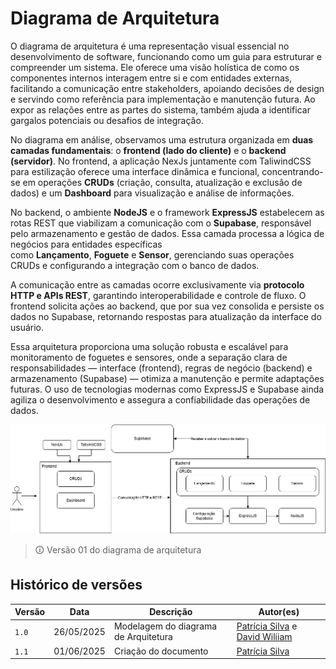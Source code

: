 # Diagrama de Arquitetura

O diagrama de arquitetura é uma representação visual essencial no desenvolvimento de software, funcionando como um guia para estruturar e compreender um sistema. Ele oferece uma visão holística de como os componentes internos interagem entre si e com entidades externas, facilitando a comunicação entre stakeholders, apoiando decisões de design e servindo como referência para implementação e manutenção futura. Ao expor as relações entre as partes do sistema, também ajuda a identificar gargalos potenciais ou desafios de integração.

No diagrama em análise, observamos uma estrutura organizada em **duas camadas fundamentais**: o **frontend (lado do cliente)** e o **backend (servidor)**. No frontend, a aplicação NexJs juntamente com TaliwindCSS para estilização oferece uma interface dinâmica e funcional, concentrando-se em operações **CRUDs** (criação, consulta, atualização e exclusão de dados) e um **Dashboard** para visualização e análise de informações.

No backend, o ambiente **NodeJS** e o framework **ExpressJS** estabelecem as rotas REST que viabilizam a comunicação com o **Supabase**, responsável pelo armazenamento e gestão de dados. Essa camada processa a lógica de negócios para entidades específicas como **Lançamento**, **Foguete** e **Sensor**, gerenciando suas operações CRUDs e configurando a integração com o banco de dados.

A comunicação entre as camadas ocorre exclusivamente via **protocolo HTTP e APIs REST**, garantindo interoperabilidade e controle de fluxo. O frontend solicita ações ao backend, que por sua vez consolida e persiste os dados no Supabase, retornando respostas para atualização da interface do usuário.

Essa arquitetura proporciona uma solução robusta e escalável para monitoramento de foguetes e sensores, onde a separação clara de responsabilidades — interface (frontend), regras de negócio (backend) e armazenamento (Supabase) — otimiza a manutenção e permite adaptações futuras. O uso de tecnologias modernas como ExpressJS e Supabase ainda agiliza o desenvolvimento e assegura a confiabilidade das operações de dados.

![diagrama de estados](imgs/diagrama_Arquitetura.png)
> 🛈 Versão 01 do diagrama de arquitetura

## Histórico de versões

| Versão | Data | Descrição | Autor(es) | 
| -- | -- | -- | -- |
|`1.0`|26/05/2025| Modelagem do diagrama de Arquitetura | [Patrícia Silva](https://github.com/Patyhelenaa) e [David Wiliiam](https://github.com/sluucke) |
|`1.1`|01/06/2025| Criação do documento | [Patrícia Silva](https://github.com/Patyhelenaa) |